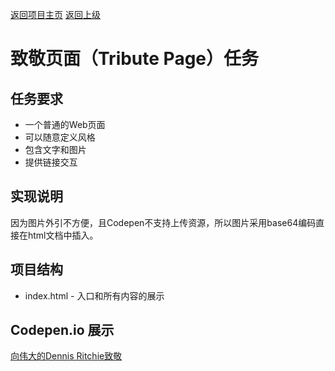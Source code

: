 [返回项目主页](https://github.com/xdsnet/freecodecamp-prj/)  [返回上级](../)
# 致敬页面（Tribute Page）任务

## 任务要求
* 一个普通的Web页面
* 可以随意定义风格
* 包含文字和图片
* 提供链接交互

## 实现说明
因为图片外引不方便，且Codepen不支持上传资源，所以图片采用base64编码直接在html文档中插入。

## 项目结构
* index.html - 入口和所有内容的展示

## Codepen.io 展示
[向伟大的Dennis Ritchie致敬](http://codepen.io/xdsnet/full/bBdaJK "打开codepen上页面")